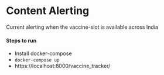 # Content Alerting

Current alerting when the vaccine-slot is available across India

#### Steps to run
- Install docker-compose
- `docker-compose up`
- https://localhost:8000/vaccine_tracker/
